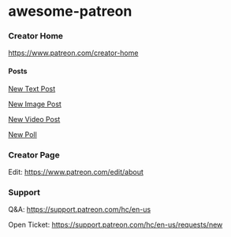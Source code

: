 # awesome-patreon


### Creator Home

https://www.patreon.com/creator-home

#### Posts

[New Text Post](https://www.patreon.com/posts/46595011/edit)

[New Image Post](https://www.patreon.com/posts/46595038/edit)

[New Video Post](https://www.patreon.com/posts/46595049/edit)

[New Poll](https://www.patreon.com/posts/46595026/edit)

### Creator Page

Edit: https://www.patreon.com/edit/about

### Support

Q&A: https://support.patreon.com/hc/en-us

Open Ticket: https://support.patreon.com/hc/en-us/requests/new

